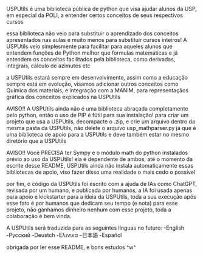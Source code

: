USPUtils é uma biblioteca pública de python que visa ajudar alunos da USP, em especial da POLI, a entender certos conceitos de seus respectivos cursos

essa biblioteca não veio para substituir o aprendizado dos conceitos apresentados nas aulas e muito menos para substituir cursos inteiros! A USPUtils veio simplesmente para facilitar para aqueles alunos que entendem funções de Python melhor que formulas matemáticas e já entendem os conceitos facilitados pela biblioteca, como derivadas, integrais, cálculo de azimutes etc

a USPUtils estará sempre em desenvolvimento, assim como a educação sempre está em evolução, visamos adicionar outros conceitos como Química dos materiais, e integração com a MANIM, para representaçãos gráfica dos conceitos explicados na USPUtils

AVISO!! A USPUtils ainda não é uma biblioteca abraçada completamente pelo python, então o uso de PIP é fútil para sua instalação! para criar um projeto que usa a USPUtils, decompacte o .zip, e crie um arquivo dentro da mesma pasta da USPUtils, não delete o arquivo usp_mathparser.py já que é uma biblioteca de apoio para a USPUtils e deve também estar no mesmo diretório que a USPUtils

AVISO!! Você PRECISA ter Sympy e o módulo math do python instalados prévio ao uso da USPUtils! ela é dependente de ambos, até o momento da escrite desse README, USPUtils ainda não instala automaticamente essas bibliotecas de apoio, viso fazer disso uma realidade o mais cedo o possível

por fim, o código da USPUtils foi escrito com a ajuda de IAs como ChatGPT, revisada por um humano, e publicada por humanos, a IA foi usada apenas para apoio e kickstarter para a ideia da USPUtils, toda a sua execução após esse fato é por humanos que dedicam seu tempo (e nota) para esse projeto, não ganhamos dinheiro nenhum com esse projeto, toda a colaboração é bem vinda.

A USPUtils será traduzida para as seguintes línguas no futuro:
-English
-Русский
-Deustch
-Ελινικα
-日本語
-Español

obrigada por ler esse README, e bons estudos ^w^
